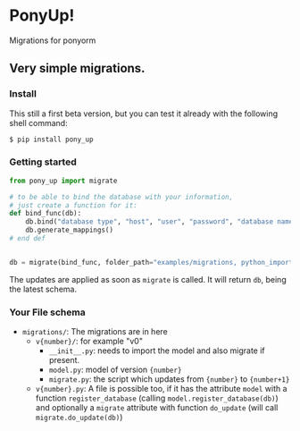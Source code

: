 # PonyUp!
Migrations for ponyorm

## Very simple migrations.

### Install

This still a first beta version, but you can test it already with the following shell command:
```sh
$ pip install pony_up
```

### Getting started

```python
from pony_up import migrate

# to be able to bind the database with your information,
# just create a function for it:
def bind_func(db):
    db.bind("database type", "host", "user", "password", "database name")
    db.generate_mappings()
# end def


db = migrate(bind_func, folder_path="examples/migrations, python_import="examples.migrations")
```

The updates are applied as soon as `migrate` is called. It will return `db`, being the latest schema.

### Your File schema
- `migrations/`: The migrations are in here
    - `v{number}/`: for example "v0"
        - `__init__.py`: needs to import the model and also migrate if present.
        - `model.py`: model of version `{number}`
        - `migrate.py`: the script which updates from `{number}` to `{number+1}`
    - `v{number}.py`:
        A file is possible too, if it has the attribute `model` with a function `register_database` (calling `model.register_database(db)`)
        and optionally a `migrate` attribute with function `do_update` (will call `migrate.do_update(db)`)